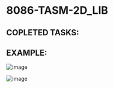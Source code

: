 # 8086-TASM-2D_LIB

COPLETED TASKS:
---------------

EXAMPLE:
--------

![image](https://user-images.githubusercontent.com/108875469/177938553-4b0db45c-2ae5-4aa4-b4c9-909827ff1796.png)

![image](https://user-images.githubusercontent.com/108875469/178046821-6ea9395c-146f-4eab-a884-87d5f0c7d975.png)
